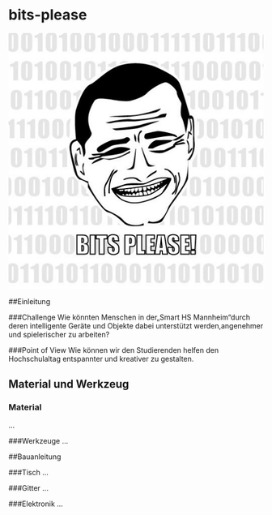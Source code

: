 # bits-please
<img src="bilder/bits_please.png">

##Einleitung

###Challenge
Wie könnten Menschen in der„Smart HS Mannheim“durch deren intelligente Geräte und Objekte dabei unterstützt werden,angenehmer und spielerischer zu arbeiten?

###Point of View
Wie können wir den Studierenden helfen den Hochschulaltag entspannter und kreativer zu gestalten. 


## Material und Werkzeug

### Material
...

###Werkzeuge
...


##Bauanleitung

###Tisch
...

###Gitter
...

###Elektronik
...

